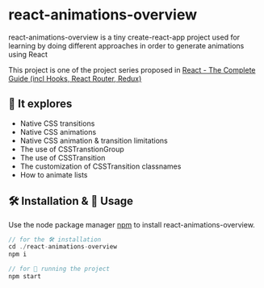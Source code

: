 # react-animations-overview

react-animations-overview is a tiny create-react-app project used for learning by doing different approaches in order to generate animations using React

This project is one of the project series proposed in [React - The Complete Guide (incl Hooks, React Router, Redux)](https://www.udemy.com/course/react-the-complete-guide-incl-redux/)


## 🔎 It explores
- Native CSS transitions
- Native CSS animations
- Native CSS animation & transition limitations
- The use of CSSTranstionGroup
- The use of CSSTransition
- The customization of CSSTransition classnames
- How to animate lists


## 🛠 Installation & 🚀 Usage

Use the node package manager [npm](https://npmjs.com/) to install react-animations-overview.

```javascript
// for the 🛠 installation
cd ./react-animations-overview
npm i

// for 🚀 running the project
npm start
```